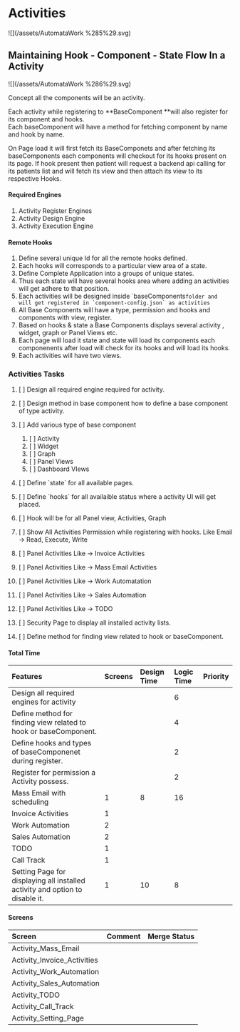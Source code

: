 # Activities

![](/assets/AutomataWork %285%29.svg)

## Maintaining Hook - Component - State Flow In a Activity

![](/assets/AutomataWork %286%29.svg)

Concept all the components will be an activity.

Each activity while registering to **BaseComponent **will also register for its component and hooks.  
Each baseComponent will have a method for fetching component by name and hook by name.

On Page load it will first fetch its BaseComponets and after fetching its baseComponents each components will checkout for its hooks present on its page. If hook present then patient will request a backend api calling for its patients list and will fetch its view and then attach its view to its respective Hooks.

#### Required Engines

1. Activity Register Engines
2. Activity Design Engine
3. Activity Execution Engine

#### Remote Hooks

1. Define several unique Id for all the remote hooks defined.
2. Each hooks will corresponds to a particular view area of a state.
3. Define Complete Application into a groups of unique states.
4. Thus each state will have several hooks area where adding an activities will get adhere to that position.
5. Each activities will be designed inside \`baseComponents``folder and will get registered in `component-config.json` as activities``
6. All Base Components will have a type, permission and hooks and components with view, register.
7. Based on hooks & state a Base Components displays several activity , widget, graph or Panel Views etc.
8. Each page will load it state and state will load its components each componenents after load will check for its hooks and will load its hooks.
9. Each activities will have two views.

### Activities Tasks

1. [ ] Design all required engine required for activity.
2. [ ] Design method in base component how to define a base component of type activity.
3. [ ] Add various type of base component
   1. [ ] Activity
   2. [ ] Widget
   3. [ ] Graph
   4. [ ] Panel Views
   5. [ ] Dashboard VIews

1. [ ] Define \`state\` for all available pages.
2. [ ] Define \`hooks\` for all availaible status where a activity UI will get placed.
3. [ ] Hook will be for all Panel view, Activities, Graph
4. [ ] Show All Activities Permission while registering with hooks. Like Email -&gt; Read, Execute, Write
5. [ ] Panel Activities Like -&gt; Invoice Activities

6. [ ] Panel Activities Like -&gt; Mass Email Activities

7. [ ] Panel Activities Like -&gt; Work Automatation

8. [ ] Panel Activities Like -&gt; Sales Automation

9. [ ] Panel Activities Like -&gt; TODO

10. [ ] Security Page to display all installed activity lists.

11. [ ] Define method for finding view related to hook or baseComponent.

#### Total Time

| Features | Screens | Design Time | Logic Time | Priority |
| :--- | :--- | :--- | :--- | :--- |
| Design all required engines for activity |  |  | 6 |  |
| Define method for finding view related to hook or baseComponent. |  |  | 4 |  |
| Define  hooks and types of baseComponenet during register. |  |  | 2 |  |
| Register for permission a Activity possess. |  |  | 2 |  |
| Mass Email with scheduling | 1 | 8 | 16 |  |
| Invoice Activities | 1 |  |  |  |
| Work Automation | 2 |  |  |  |
| Sales Automation | 2 |  |  |  |
| TODO | 1 |  |  |  |
| Call Track | 1 |  |  |  |
| Setting Page for displaying all installed activity and option to disable it. | 1 | 10 | 8 |  |

#### Screens

| Screen | Comment | Merge Status |
| :--- | :--- | :--- |
| Activity\_Mass\_Email |  |  |
| Activity\_Invoice\_Activities |  |  |
| Activity\_Work\_Automation |  |  |
| Activity\_Sales\_Automation |  |  |
| Activity\_TODO |  |  |
| Activity\_Call\_Track |  |  |
| Activity\_Setting\_Page |  |  |

#### 



